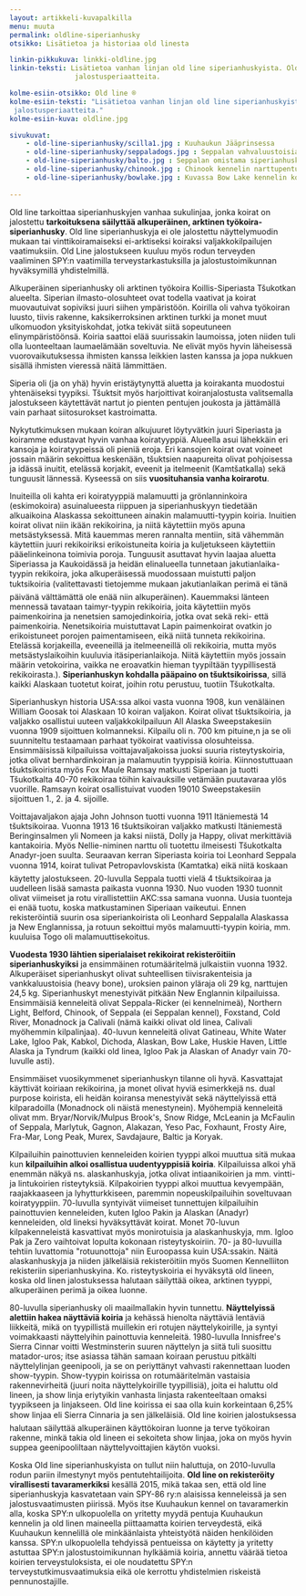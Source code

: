 ```yaml
---
layout: artikkeli-kuvapalkilla
menu: muuta
permalink: oldline-siperianhusky
otsikko: Lisätietoa ja historiaa old linesta

linkin-pikkukuva: linkki-oldline.jpg
linkin-teksti: Lisätietoa vanhan linjan old line siperianhuskyista. Old linen historiaa ja
                jalostusperiaatteita.

kolme-esiin-otsikko: Old line ®
kolme-esiin-teksti: "Lisätietoa vanhan linjan old line siperianhuskyista. Old linen historiaa ja
 jalostusperiaatteita."
kolme-esiin-kuva: oldline.jpg

sivukuvat:
    - old-line-siperianhusky/scilla1.jpg : Kuuhaukun Jääprinsessa
    - old-line-siperianhusky/seppaladogs.jpg : Seppalan vahvaluustoisia ja -rintaisia koiria
    - old-line-siperianhusky/balto.jpg : Seppalan omistama siperianhusky Balto
    - old-line-siperianhusky/chinook.jpg : Chinook kennelin narttupentuja 30-luvulla
    - old-line-siperianhusky/bowlake.jpg : Kuvassa Bow Lake kennelin koiria vuosilta 1949 ja 1953
    
---
```

Old line tarkoittaa siperianhuskyjen vanhaa sukulinjaa, jonka koirat on jalostettu
**tarkoituksena säilyttää alkuperäinen, arktinen työkoira-siperianhusky**. Old line
siperianhuskyja ei ole jalostettu näyttelymuodin mukaan tai vinttikoiramaiseksi ei-arktiseksi koiraksi 
valjakkokilpailujen vaatimuksiin. Old Line jalostukseen kuuluu myös rodun terveyden
vaaliminen SPY:n vaatimilla terveystarkastuksilla ja jalostustoimikunnan hyväksymillä
yhdistelmillä.

Alkuperäinen siperianhusky oli arktinen työkoira Koillis-Siperiasta Tšukotkan
alueelta. Siperian ilmasto-olosuhteet ovat todella vaativat ja koirat muovautuivat
sopiviksi juuri siihen ympäristöön. Koirilla oli vahva työkoiran luusto, tiivis
rakenne, kaksikerroksinen arktinen turkki ja monet muut ulkomuodon yksityiskohdat,
jotka tekivät siitä sopeutuneen elinympäristöönsä. Koiria saattoi elää suurissakin
laumoissa, joten niiden tuli olla luonteeltaan laumaelämään soveltuvia. Ne elivät
myös hyvin läheisessä vuorovaikutuksessa ihmisten kanssa leikkien lasten kanssa
ja jopa nukkuen sisällä ihmisten vieressä näitä lämmittäen.

Siperia oli (ja on yhä) hyvin eristäytynyttä aluetta ja koirakanta muodostui
yhtenäiseksi tyypiksi. Tšuktsit myös harjoittivat koiranjalostusta valitsemalla
jalostukseen käytettävät nartut jo pienten pentujen joukosta ja jättämällä vain
parhaat siitosurokset kastroimatta.

Nykytutkimuksen mukaan koiran alkujuuret löytyvätkin juuri Siperiasta ja koiramme
edustavat hyvin vanhaa koiratyyppiä. Alueella asui lähekkäin eri kansoja ja 
koiratyypeissä oli pieniä eroja. Eri kansojen koirat ovat voineet jossain määrin
sekoittua keskenään, tšuktsien naapureita olivat pohjoisessa ja idässä inuitit, 
etelässä korjakit, eveenit ja itelmeenit (Kamtšatkalla) sekä tunguusit lännessä. 
Kyseessä on siis **vuosituhansia vanha koirarotu**.

Inuiteilla oli kahta eri koiratyyppiä malamuutti ja grönlanninkoira (eskimokoira)
asuinalueesta riippuen ja siperianhuskyyn tiedetään alkuaikoina Alaskassa sekoittuneen 
ainakin malamuutti-tyypin koiria. Inuitien koirat olivat niin ikään rekikoirina, ja niitä
käytettiin myös apuna metsästyksessä. Mitä kauemmas meren rannalta mentiin, sitä
vähemmän käytettiin juuri rekikoiriksi erikoistuneita koiria ja kuljetukseen käytettiin
pääelinkeinona toimivia poroja. Tunguusit asuttavat hyvin laajaa aluetta Siperiassa
ja Kaukoidässä ja heidän elinalueella tunnetaan jakutianlaika-tyypin rekikoira, joka
alkuperäisessä muodossaan muistutti paljon tuktsikoiria (valitettavasti tietojemme mukaan 
jakutianlaikan perimä ei tänä päivänä välttämättä ole enää niin alkuperäinen). Kauemmaksi länteen mennessä tavataan taimyr-tyypin
rekikoiria, joita käytettiin myös paimenkoirina ja nenetsien samojedinkoiria, jotka
ovat sekä reki- että paimenkoiria. Nenetsikoiria muistuttavat Lapin paimenkoirat ovatkin
jo erikoistuneet porojen paimentamiseen, eikä niitä tunneta rekikoirina. Etelässä
korjakeilla, eveeneillä ja itelmeeneillä oli rekikoiria, mutta myös metsästyslaikoihin kuuluvia itäsiperianlaikoja. Niitä käytettiin myös jossain määrin vetokoirina, vaikka ne eroavatkin
hieman tyypiltään tyypillisestä rekikoirasta.). **Siperianhuskyn kohdalla pääpaino on tšuktsikoirissa**, sillä kaikki
Alaskaan tuotetut koirat, joihin rotu perustuu, tuotiin Tšukotkalta.

Siperianhuskyn historia USA:ssa alkoi vasta vuonna 1908, kun venäläinen William Goosak
toi Alaskaan 10 koiran valjakon. Koirat olivat tšuktsikoiria, ja valjakko osallistui
uuteen valjakkokilpailuun All Alaska Sweepstakesiin vuonna 1909 sijoittuen kolmanneksi.
Kilpailu oli n. 700 km pituine,n ja se oli suunniteltu testaamaan parhaat työkoirat vaativissa
olosuhteissa. Ensimmäisissä kilpailuissa voittajavaljakoissa juoksi suuria risteytyskoiria,
jotka olivat bernhardinkoiran ja malamuutin tyyppisiä koiria. Kiinnostuttuaan 
tšuktsikoirista myös Fox Maule Ramsay matkusti Siperiaan ja tuotti Tšukotkalta
40-70 rekikoiraa töihin kaivauksille vetämään puutavaraa ylös vuorille. Ramsayn
koirat osallistuivat vuoden 19010 Sweepstakesiin sijoittuen 1., 2. ja 4. sijoille.

Voittajavaljakon ajaja John Johnson tuotti vuonna 1911 Itäniemestä 14 tšuktsikoiraa.
Vuonna 1913 16 tšuktsikoiran valjakko matkusti Itäniemestä Beringinsalmen yli Nomeen ja
kaksi niistä, Dolly ja Happy, olivat merkittäviä kantakoiria. Myös Nellie-niminen narttu
oli tuotettu ilmeisesti Tšukotkalta Anadyr-joen suulta.
Seuraavan kerran Siperiasta koiria toi Leonhard Seppala vuonna 1914, koirat tulivat
Petropavlovskista (Kamtatka) eikä niitä koskaan käytetty jalostukseen. 20-luvulla
Seppala tuotti vielä 4 tšuktsikoiraa ja uudelleen lisää samasta paikasta vuonna 1930. Nuo
vuoden 1930 tuonnit olivat viimeiset ja rotu virallistettiin AKC:ssa samana vuonna.
Uusia tuonteja ei enää tuotu, koska matkustaminen Siperiaan vaikeutui. Ennen rekisteröintiä
suurin osa siperiankoirista oli Leonhard Seppalalla Alaskassa ja New Englannissa, ja rotuun sekoittui
myös malamuutti-tyypin koiria, mm. kuuluisa Togo oli malamuuttisekoitus.

**Vuodesta 1930 lähtien siperialaiset rekikoirat rekisteröitiin siperianhuskyiksi** ja 
ensimmäinen rotumääritelmä julkaistiin vuonna 1932. Alkuperäiset siperianhuskyt olivat suhteellisen
tiivisrakenteisia ja vankkaluustoisia (heavy bone), uroksien painon yläraja oli 29 kg,
narttujen 24,5 kg. Siperianhuskyt menestyivät pitkään New Englannin kilpailuissa.
Ensimmäisiä kenneleitä olivat Seppala-Ricker (ei kennelnimeä), Northern Light, Belford,
Chinook, of Seppala (ei Seppalan kennel), Foxstand, Cold River, Monadnock ja Calivali
(nämä kaikki olivat old linea, Calivali myöhemmin kilpalinjaa). 40-luvun kenneleitä olivat Gatineau, White Water Lake,
Igloo Pak, Kabkol, Dichoda, Alaskan, Bow Lake, Huskie Haven, Little Alaska ja Tyndrum
(kaikki old linea, Igloo Pak ja Alaskan of Anadyr vain 70-luvulle asti).

Ensimmäiset vuosikymmenet siperianhuskyn tilanne oli hyvä. Kasvattajat käyttivät
koiriaan rekikoirina, ja monet olivat hyviä esimerkkejä ns. dual purpose koirista,
eli heidän koiransa menestyivät sekä näyttelyissä että kilparadoilla (Monadnock oli
näistä menestynein). Myöhempiä kenneleitä olivat mm. Bryar/Norvik/Mulpus Brook's, Snow Ridge,
McLeanin ja McFaulin of Seppala, Marlytuk, Gagnon, Alakazan, Yeso Pac, Foxhaunt, Frosty Aire,
Fra-Mar, Long Peak, Murex, Savdajaure, Baltic ja Koryak.

Kilpailuihin painottuvien kenneleiden koirien tyyppi alkoi muuttua sitä mukaa kun
**kilpailuihin alkoi osallistua uudentyyppisiä koiria**. Kilpailuissa alkoi yhä enemmän
näkyä ns. alaskanhuskyja, jotka olivat intiaanikoirien ja mm. vintti- ja lintukoirien
risteytyksiä. Kilpakoirien tyyppi alkoi muuttua kevyempään, raajakkaaseen ja lyhytturkkiseen,
paremmin nopeuskilpailuihin soveltuvaan koiratyyppiin. 70-luvulla syntyivät viimeiset
tunnettujen kilpailuihin painottuvien kenneleiden, kuten Igloo Pakin ja Alaskan (Anadyr)
kenneleiden, old lineksi hyväksyttävät koirat. Monet 70-luvun kilpakenneleistä kasvattivat
myös monirotuisia ja alaskanhuskyja, mm. Igloo Pak ja Zero vaihtoivat lopulta kokonaan
risteytyskoiriin. 70- ja 80-luvuilla tehtiin luvattomia "rotuunottoja" niin Euroopassa
kuin USA:ssakin. Näitä alaskanhuskyja ja niiden jälkeläisiä rekisteröitiin myös Suomen 
Kennelliiton rekisteriin siperianhuskyina. Ko. risteytyskoiria ei hyväksytä old lineen, 
koska old linen jalostuksessa halutaan säilyttää oikea, arktinen tyyppi, alkuperäinen 
perimä ja oikea luonne.

80-luvulla siperianhusky oli maailmallakin hyvin tunnettu. **Näyttelyissä alettiin hakea 
näyttäviä koiria** ja kehässä hienolta näyttäviä lentäviä liikkeitä, mikä on tyypillistä 
muillekin eri rotujen näyttelykoirille, ja syntyi voimakkaasti näyttelyihin painottuvia 
kenneleitä. 1980-luvulla Innisfree's Sierra Cinnar voitti Westminsterin suuren näyttelyn 
ja siitä tuli suosittu matador-uros; itse asiassa tähän samaan koiraan perustuu pitkälti 
näyttelylinjan geenipooli, ja se on periyttänyt vahvasti rakennettaan luoden show-tyypin. 
Show-tyypin koirissa on rotumääritelmän vastaisia rakennevirheitä (juuri noita näyttelykoirille tyypillisiä), 
joita ei haluttu old lineen, ja show linja eriytyikin vanhasta linjasta rakenteeltaan omaksi tyypikseen ja linjakseen. 
Old line koirissa ei saa olla kuin korkeintaan 6,25% show linjaa eli Sierra Cinnaria ja sen 
jälkeläisiä. Old line koirien jalostuksessa halutaan säilyttää alkuperäinen käyttökoiran 
luonne ja terve työkoiran rakenne, minkä takia old lineen ei sekoiteta show linjaa, joka 
on myös hyvin suppea geenipooliltaan näyttelyvoittajien käytön vuoksi.

Koska Old line siperianhuskyista on tullut niin haluttuja, on 2010-luvulla rodun pariin 
ilmestynyt myös pentutehtailijoita. **Old line on rekisteröity virallisesti tavaramerkiksi** 
kesällä 2015, mikä takaa sen, että old line siperianhuskyja kasvatetaan vain SPY-86 ry:n 
alaisissa kenneleissä ja sen jalostusvaatimusten piirissä. Myös itse Kuuhaukun kennel on 
tavaramerkin alla, koska SPY:n ulkopuolella on yritetty myydä pentuja Kuuhaukun kennelin 
ja old linen maineella piittaamatta koirien terveydestä, eikä Kuuhaukun kennelillä ole 
minkäänlaista yhteistyötä näiden henkilöiden kanssa. SPY:n ulkopuolella tehdyissä pentueissa 
on käytetty ja yritetty astuttaa SPY:n jalostustoimikunnan hylkäämiä koiria, annettu väärää 
tietoa koirien terveystuloksista, ei ole noudatettu SPY:n terveystutkimusvaatimuksia eikä 
ole kerrottu yhdistelmien riskeistä pennunostajille.





